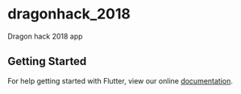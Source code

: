 # dragonhack_2018

Dragon hack 2018 app

## Getting Started

For help getting started with Flutter, view our online
[documentation](https://flutter.io/).
